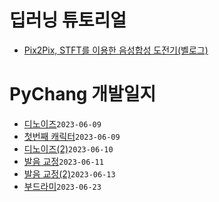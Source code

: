 
# 딥러닝 튜토리얼

* [Pix2Pix, STFT를 이용한 음성합성 도전기(벨로그)](https://velog.io/@hyun1008/%EB%94%A5%EB%9F%AC%EB%8B%9D-Pix2Pix-STFT%EB%A5%BC-%EC%9D%B4%EC%9A%A9%ED%95%9C-%EC%9D%8C%EC%84%B1%ED%95%A9%EC%84%B1-%EB%8F%84%EC%A0%84%EA%B8%B0)

# PyChang 개발일지

* [디노이즈](?p=diary/디노이즈)`2023-06-09`
* [첫번째 캐릭터](?p=diary/첫번째%20캐릭터)`2023-06-09`
* [디노이즈(2)](?p=diary/디노이즈%282%29)`2023-06-10`
* [발음 교정](?p=diary/%EB%B0%9C%EC%9D%8C%20%EA%B5%90%EC%A0%95)`2023-06-11`
* [발음 교정(2)](?p=diary/%EB%B0%9C%EC%9D%8C%20%EA%B5%90%EC%A0%95%282%29)`2023-06-13`
* [부드라미](?p=diary/부드라미)`2023-06-23`
